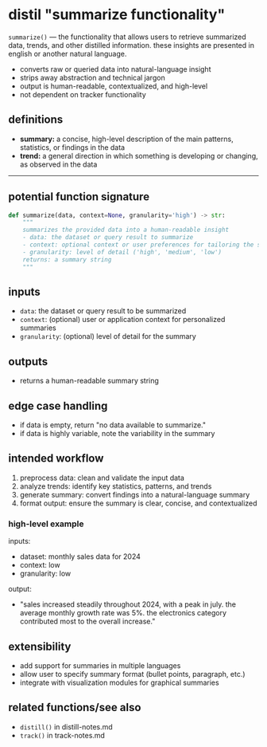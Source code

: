 # distil "summarize functionality"
`summarize()` — the functionality that allows users to retrieve summarized data, trends, and other distilled information. these insights are presented in english or another natural language.

- converts raw or queried data into natural-language insight
- strips away abstraction and technical jargon
- output is human-readable, contextualized, and high-level
- not dependent on tracker functionality

## definitions
- **summary:** a concise, high-level description of the main patterns, statistics, or findings in the data
- **trend:** a general direction in which something is developing or changing, as observed in the data

---

## potential function signature

```python
def summarize(data, context=None, granularity='high') -> str:
    """
    summarizes the provided data into a human-readable insight
    - data: the dataset or query result to summarize
    - context: optional context or user preferences for tailoring the summary
    - granularity: level of detail ('high', 'medium', 'low')
    returns: a summary string
    """
``` 

## inputs
- `data`: the dataset or query result to be summarized
- `context`: (optional) user or application context for personalized summaries
- `granularity`: (optional) level of detail for the summary

## outputs
- returns a human-readable summary string

## edge case handling
- if data is empty, return "no data available to summarize."
- if data is highly variable, note the variability in the summary

## intended workflow
1. preprocess data: clean and validate the input data
2. analyze trends: identify key statistics, patterns, and trends
3. generate summary: convert findings into a natural-language summary
4. format output: ensure the summary is clear, concise, and contextualized

### high-level example
inputs:
- dataset: monthly sales data for 2024
- context: low
- granularity: low

output:
- "sales increased steadily throughout 2024, with a peak in july. the average monthly growth rate was 5%. the electronics category contributed most to the overall increase."

## extensibility
- add support for summaries in multiple languages
- allow user to specify summary format (bullet points, paragraph, etc.)
- integrate with visualization modules for graphical summaries

## related functions/see also
- `distill()` in distill-notes.md
- `track()` in track-notes.md
